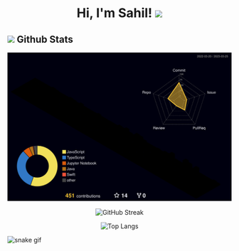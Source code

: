 <h1 align="center">
Hi, I'm Sahil!
	<a href="https://github.com/sahilyeole" target="_self">
		<img src="https://media.giphy.com/media/hvRJCLFzcasrR4ia7z/giphy.gif" width="30" >
	</a>
</h1>


## <img src="https://media.giphy.com/media/iY8CRBdQXODJSCERIr/giphy.gif" width="35"><b> Github Stats </b>

![contrib](./profile-3d-contrib/profile-night-rainbow.svg)

<div align="center">

![GitHub Streak](https://streak-stats.demolab.com?user=sahilyeole&theme=radical)

![Top Langs](https://github-readme-stats.vercel.app/api/top-langs/?username=sahilyeole&layout=compact&title_color=FE428E&icon_color=2234AE&text_color=D3D3D3&bg_color=141421)
</div>
<!--
![Sahil's GitHub stats](https://github-readme-stats.vercel.app/api?username=sahilyeole&show_icons=true&theme=radical)
-->

![snake gif](https://github.com/sahilyeole/sahilyeole/blob/output/github-contribution-grid-snake.gif)
